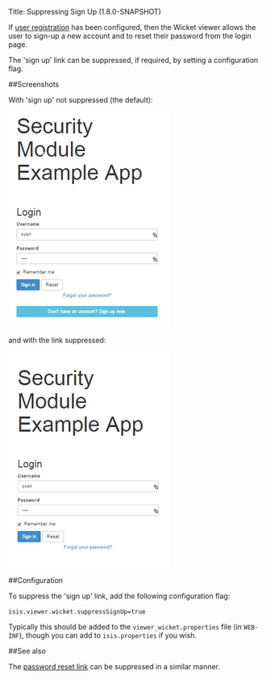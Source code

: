 Title: Suppressing Sign Up (1.8.0-SNAPSHOT)

If [user registration](./user-registration.html) has been configured, then the Wicket viewer allows the user to
sign-up a new account and to reset their password from the login page.

The 'sign up' link can be suppressed, if required, by setting a configuration flag.

##Screenshots

With 'sign up' not suppressed (the default):

![](images/login-page-default.png)

and with the link suppressed:

![](images/login-page-suppress-sign-up.png)

##Configuration

To suppress the 'sign up' link, add the following configuration flag:

    isis.viewer.wicket.suppressSignUp=true

Typically this should be added to the `viewer_wicket.properties` file (in `WEB-INF`), though you can add to `isis.properties` if you wish.

##See also

The [password reset link](./suppressing-password-reset.html) can be suppressed in a similar manner.
